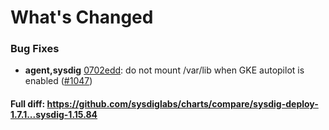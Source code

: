 # What's Changed

### Bug Fixes
- **agent,sysdig** [0702edd](https://github.com/sysdiglabs/charts/commit/0702eddfc46c823b8362b5f0d42e7be9d3bfe1ac): do not mount /var/lib when GKE autopilot is enabled ([#1047](https://github.com/sysdiglabs/charts/issues/1047))

#### Full diff: https://github.com/sysdiglabs/charts/compare/sysdig-deploy-1.7.1...sysdig-1.15.84
